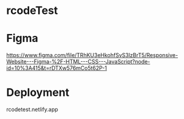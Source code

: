 # rcodeTest

# Figma
https://www.figma.com/file/TRhKU3eHkohfSvS3lzBrT5/Responsive-Website---Figma-%2F-HTML---CSS---JavaScript?node-id=10%3A415&t=rDTXw576mCo5t62P-1

# Deployment
rcodetest.netlify.app
